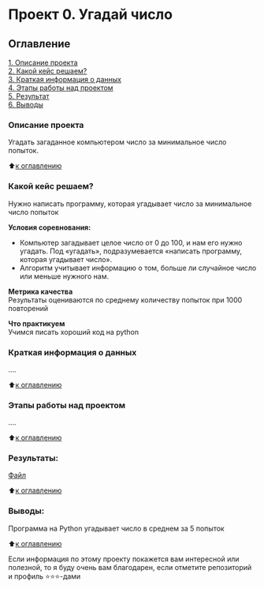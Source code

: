 # Проект 0. Угадай число

## Оглавление  
[1. Описание проекта](https://github.com/maksmick/SF/tree/main/project_0)  
[2. Какой кейс решаем?](https://github.com/maksmick/SF/tree/main/project_0#какой-кейс-решаем)  
[3. Краткая информация о данных](https://github.com/maksmick/SF/tree/main/project_0#краткая-информация-о-данных)  
[4. Этапы работы над проектом](https://github.com/maksmick/SF/tree/main/project_0#этапы-работы-над-проектом)  
[5. Результат](https://github.com/maksmick/SF/tree/main/project_0#результаты)    
[6. Выводы](https://github.com/maksmick/SF/tree/main/project_0#выводы) 

### Описание проекта    
Угадать загаданное компьютером число за минимальное число попыток.

:arrow_up:[к оглавлению](https://github.com/maksmick/SF/tree/main/project_0#оглавление_)


### Какой кейс решаем?    
Нужно написать программу, которая угадывает число за минимальное число попыток

**Условия соревнования:**  
- Компьютер загадывает целое число от 0 до 100, и нам его нужно угадать. Под «угадать», подразумевается «написать программу, которая угадывает число».
- Алгоритм учитывает информацию о том, больше ли случайное число или меньше нужного нам.

**Метрика качества**     
Результаты оцениваются по среднему количеству попыток при 1000 повторений

**Что практикуем**     
Учимся писать хороший код на python


### Краткая информация о данных
....
  
:arrow_up:[к оглавлению](https://github.com/maksmick/SF/tree/main/project_0#оглавление)


### Этапы работы над проектом  
....

:arrow_up:[к оглавлению](https://github.com/maksmick/SF/tree/main/project_0#оглавление)


### Результаты:  

[Файл](https://github.com/maksmick/SF/blob/main/project_0/game_v3.py#game_v3.py)

:arrow_up:[к оглавлению](https://github.com/maksmick/SF/tree/main/project_0#оглавление)


### Выводы:  

Программа на Python угадывает число в среднем за 5 попыток

:arrow_up:[к оглавлению](https://github.com/maksmick/SF/tree/main/project_0#оглавление)


Если информация по этому проекту покажется вам интересной или полезной, то я буду очень вам благодарен, если отметите репозиторий и профиль ⭐️⭐️⭐️-дами